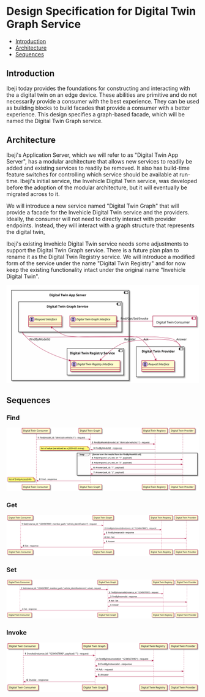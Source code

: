 # Design Specification for Digital Twin Graph Service

- [Introduction](#introduction)
- [Architecture](#architecture)
- [Sequences](#sequences)

## <a name="introduction">Introduction</a>

Ibeji today provides the foundations for constructing and interacting with the a digital twin on an edge device.  These abilities are primitive and do not necessarily provide a consumer with the best experience.  They can be used as building blocks to build facades that provide a consumer with a better experience.  This design specifies a graph-based facade, which will be named the Digital Twin Graph service.


## <a name="architecture">Architecture</a>

Ibeji's Application Server, which we will refer to as "Digital Twin App Server", has a modular architecture that allows new services to readily be added and existing services to readily be removed.  It also has build-time feature switches for controlling which service should be available at run-time.  Ibeji's initial service, the Invehicle Digital Twin service, was developed before the adoption of the modular architecture, but it will eventually be migrated across to it.

We will introduce a new service named "Digital Twin Graph" that will provide a facade for the Invehicle Digital Twin service and the providers.  Ideally, the consumer will not need to directly interact with provider
endpoints.  Instead, they will interact with a graph structure that represents the digital twin,

Ibeji's existing Invehicle Digital Twin service needs some adjustments to support the Digital Twin Graph service.  There is a future plan plan to rename it as the Digital Twin Registry service.
We will introduce a modified form of the service under the name "Digital Twin Registry" and for now keep the existing functionality intact under the original name "Invehicle Digital Twin".

![Component Diagram](diagrams/digital_twin_graph_component.svg)

## <a name="sequences">Sequences</a>

### Find

![Find Sequence Diagram Diagram](diagrams/find_sequence.svg)

### Get

![Get Sequence Diagram](diagrams/get_sequence.svg)

### Set

![Get Sequence Diagram](diagrams/set_sequence.svg)

### Invoke

![Invoke Sequence Diagram](diagrams/invoke_sequence.svg)
